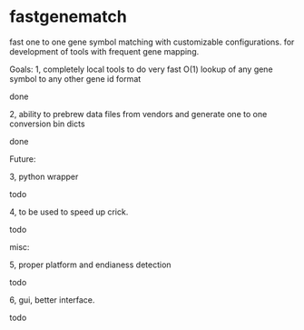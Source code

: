 fastgenematch
=============

fast one to one gene symbol matching with customizable configurations. 
for development of tools with frequent gene mapping.

Goals:
1, completely local tools to do very fast O(1) lookup of any gene symbol to any other gene id format

  done
  
2, ability to prebrew data files from vendors and generate one to one conversion bin dicts

  done
  
Future:

3, python wrapper

  todo
  
4, to be used to speed up crick.

  todo
  
misc:

5, proper platform and endianess detection

  todo
  
6, gui, better interface.

  todo

